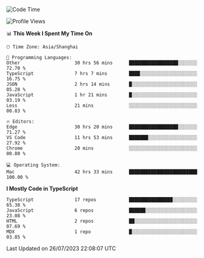 <!--START_SECTION:waka-->
![Code Time](http://img.shields.io/badge/Code%20Time-4%2C882%20hrs-blue)

![Profile Views](http://img.shields.io/badge/Profile%20Views-0-blue)

📊 **This Week I Spent My Time On** 

```text
🕑︎ Time Zone: Asia/Shanghai

💬 Programming Languages: 
Other                    30 hrs 56 mins      ██████████████████░░░░░░░   72.70 % 
TypeScript               7 hrs 7 mins        ████░░░░░░░░░░░░░░░░░░░░░   16.75 % 
JSON                     2 hrs 14 mins       █░░░░░░░░░░░░░░░░░░░░░░░░   05.28 % 
JavaScript               1 hr 21 mins        █░░░░░░░░░░░░░░░░░░░░░░░░   03.19 % 
Less                     21 mins             ░░░░░░░░░░░░░░░░░░░░░░░░░   00.83 % 

🔥 Editors: 
Edge                     30 hrs 20 mins      ██████████████████░░░░░░░   71.27 % 
VS Code                  11 hrs 53 mins      ███████░░░░░░░░░░░░░░░░░░   27.92 % 
Chrome                   20 mins             ░░░░░░░░░░░░░░░░░░░░░░░░░   00.80 % 

💻 Operating System: 
Mac                      42 hrs 33 mins      █████████████████████████   100.00 % 
```

**I Mostly Code in TypeScript** 

```text
TypeScript               17 repos            ████████████████░░░░░░░░░   65.38 % 
JavaScript               6 repos             ██████░░░░░░░░░░░░░░░░░░░   23.08 % 
HTML                     2 repos             ██░░░░░░░░░░░░░░░░░░░░░░░   07.69 % 
MDX                      1 repo              █░░░░░░░░░░░░░░░░░░░░░░░░   03.85 % 
```




 Last Updated on 26/07/2023 22:08:07 UTC
<!--END_SECTION:waka-->
